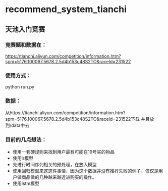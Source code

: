 # recommend_system_tianchi
## 天池入门竞赛


### 竞赛题和数据在：
https://tianchi.aliyun.com/competition/information.htm?spm=5176.100067.5678.2.5d4b153c48S2TO&raceId=231522

### 使用方式：
python run.py

### 数据：
从https://tianchi.aliyun.com/competition/information.htm?spm=5176.100067.5678.2.5d4b153c48S2TO&raceId=231522下载
并且放到/data中去

### 目前的几点想法：

* 使用一套硬规则来找到用户最有可能在19号买的物品
* 使用lr模型
* 先进行时间序列相关的预处理，在放入模型
* 使用回归模型来这这件事情，因为这个数据并没有推荐失败的例子，仅仅是用户做商品做的几种越来越近进购买的操作。
* 使用lstm模型